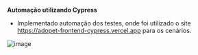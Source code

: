 **Automação utilizando Cypress**

- Implementado automação dos testes, onde foi utilizado o site https://adopet-frontend-cypress.vercel.app para os cenários.

![image](https://github.com/user-attachments/assets/94f7797a-1038-4a5f-9e4a-4cf3ab6440b1)

